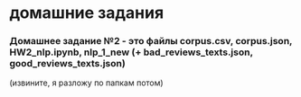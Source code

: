 # домашние задания

### Домашнее задание №2 - это файлы corpus.csv, corpus.json, HW2_nlp.ipynb, nlp_1_new (+ bad_reviews_texts.json, good_reviews_texts.json)

(извините, я разложу по папкам потом)

